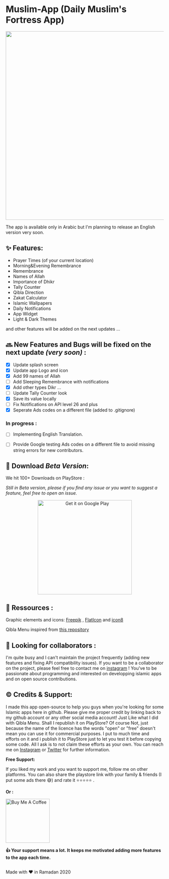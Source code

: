 # Muslim-App (Daily Muslim's Fortress App)

<p align="center">
  <img  src="Screenshots/promo.jpg" width="600px" >

The app is available only in Arabic but I'm planning to release an English version very soon.

## :sparkles: Features:

* Prayer Times (of your current location)
* Morning&Evening Remembrance
* Remembrance
* Names of Allah
* Importance of Dhikr
* Tally Counter
* Qibla Direction
* Zakat Calculator
* Islamic Wallpapers
* Daily Notifications
* App Widget
* Light & Dark Themes

and other features will be added on the next updates ...

## :soon: New Features and Bugs will be fixed on the next update _(very soon)_ :

- [x] Update splash screen
- [x] Update app Logo and icon
- [x] Add 99 names of Allah
- [ ] Add Sleeping Remembrance with notifications
- [x] Add other types Dikr ...
- [ ] Update Tally Counter look
- [x] Save its value locally
- [ ] Fix Notifications on API level 26 and plus
- [x] Seperate Ads codes on a different file (added to .gitignore)

### In progress : 
- [ ] Implementing English Translation.
- [ ] Provide Google testing Ads codes on a different file to avoid missing string errors for new contributors.


## :tada: Download *Beta Version*: 

We hit 100+ Downloads on PlayStore :

*Still in Beta version, please if you find any issue or you want to suggest a feature, feel free to open an issue.*


<p align="center">
 <a href='https://play.google.com/store/apps/details?id=com.choubapp.muslimapp&pcampaignid=pcampaignidMKT-Other-global-all-co-prtnr-py-PartBadge-Mar2515-1'><img alt='Get it on Google Play' src='https://play.google.com/intl/en_us/badges/static/images/badges/en_badge_web_generic.png'/ width="300px" heigh="100px" ></a>



## :link: Ressources : 

Graphic elements and icons: [Freepik](freepik.com) , [FlatIcon](flaticon.com) and [icon8](icons8.com)

Qibla Menu inspired from [this repository](https://github.com/najamiqbal/kiblat-Campass-android) 

## :loudspeaker: Looking for collaborators :
I'm quite busy and I can't maintain the project frequently (adding new features and fixing API compatibility issues). If you want to be a collaborator on the project, please feel free to contact me on [instagram](https://www.instagram.com/choubari_/) ! You've to be passionate about programming and interested on developping islamic apps and on open source contributions.

## :copyright: Credits & Support:

I made this app open-source to help you guys when you're looking for some Islamic apps here in github. Please give me proper credit by linking back to my github account or any other social media account! Just Like what I did with Qibla Menu. Shall I republish it on PlayStore? Of course Not, just because the name of the licence has the words "open" or "free" doesn't mean you can use it for commercial purposes. I put to much time and efforts on it and i publish it to PlayStore just to let you test it before copying some code. All I ask is to not claim these efforts as your own. You can reach me on [Instagram](https://www.instagram.com/choubari_/) or [Twitter](https://twitter.com/choubari_) for further information.

**Free Support:**

If you liked my work and you want to support me, follow me on other platforms. You can also share the playstore link with your family & friends (I put some ads there :sweat_smile:) and rate it :star::star::star::star::star: .

**Or :**

<a href="https://www.buymeacoffee.com/choubari" target="_blank"><img src="https://cdn.buymeacoffee.com/buttons/lato-orange.png" alt="Buy Me A Coffee" width="140px" heigh="50px" ></a>


**:thumbsup: Your support means a lot. It keeps me motivated adding more features to the app each time.**





##

Made with :heart: in Ramadan 2020 
